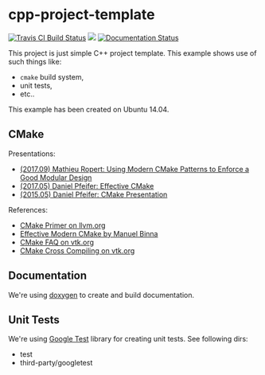 cpp-project-template
====================

[![Travis CI Build Status](https://travis-ci.org/kzeslaf/cpp-project-template.svg?branch=master)](https://travis-ci.org/kzeslaf/cpp-project-template)
![](https://github.com/kzeslaf/cpp-project-template/workflows/build-windows/badge.svg)
[![Documentation Status](https://readthedocs.org/projects/kzeslaf-cpp-project-template/badge/?version=latest)](http://kzeslaf-cpp-project-template.readthedocs.io/en/latest/?badge=latest)

This project is just simple C++ project template. This example shows use of
such things like:

* `cmake` build system,
* unit tests,
* etc..

This example has been created on Ubuntu 14.04.


CMake
-----

Presentations:
* [(2017.09) Mathieu Ropert: Using Modern CMake Patterns to Enforce a Good Modular Design](https://www.youtube.com/watch?v=eC9-iRN2b04)
* [(2017.05) Daniel Pfeifer: Effective CMake](https://www.youtube.com/watch?v=bsXLMQ6WgIk&t=2s)
* [(2015.05) Daniel Pfeifer: CMake Presentation](http://purplekarrot.net/blog/cmake-introduction-and-best-practices.html)

References:
* [CMake Primer on llvm.org](https://llvm.org/docs/CMakePrimer.html)
* [Effective Modern CMake by Manuel Binna](https://gist.github.com/mbinna/c61dbb39bca0e4fb7d1f73b0d66a4fd1)
* [CMake FAQ on vtk.org](http://www.vtk.org/Wiki/CMake_FAQ)
* [CMake Cross Compiling on vtk.org](http://www.vtk.org/Wiki/CMake_Cross_Compiling)


Documentation
-------------

We're using [doxygen](http://doxygen.org) to create and build documentation.


Unit Tests
----------

We're using [Google Test](https://code.google.com/p/googletest/) library for creating unit tests. See following dirs:

* test
* third-party/googletest
